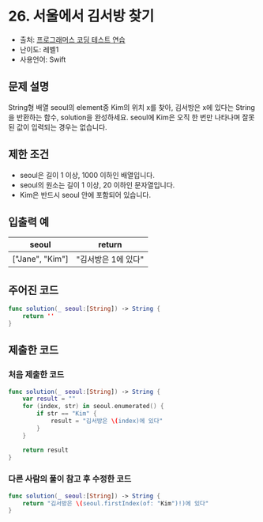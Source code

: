 # 26. 서울에서 김서방 찾기    

- 출처: [프로그래머스 코딩 테스트 연습](https://programmers.co.kr/learn/challenges)
- 난이도: 레벨1
- 사용언어: Swift



## 문제 설명  

String형 배열 seoul의 element중 Kim의 위치 x를 찾아, 김서방은 x에 있다는 String을 반환하는 함수, solution을 완성하세요. seoul에 Kim은 오직 한 번만 나타나며 잘못된 값이 입력되는 경우는 없습니다.



## 제한 조건   

- seoul은 길이 1 이상, 1000 이하인 배열입니다.
- seoul의 원소는 길이 1 이상, 20 이하인 문자열입니다.
- Kim은 반드시 seoul 안에 포함되어 있습니다.



## 입출력 예  

| seoul           | return              |
| --------------- | ------------------- |
| ["Jane", "Kim"] | "김서방은 1에 있다" |



## 주어진 코드  

~~~swift
func solution(_ seoul:[String]) -> String {
    return ''
}
~~~



## 제출한 코드  

### 처음 제출한 코드   
~~~swift
func solution(_ seoul:[String]) -> String {
    var result = ""
    for (index, str) in seoul.enumerated() {
        if str == "Kim" {
            result = "김서방은 \(index)에 있다"
        }
    }

    return result
}
~~~

### 다른 사람의 풀이 참고 후 수정한 코드   
~~~swift
func solution(_ seoul:[String]) -> String {
    return "김서방은 \(seoul.firstIndex(of: "Kim")!)에 있다"
}
~~~
